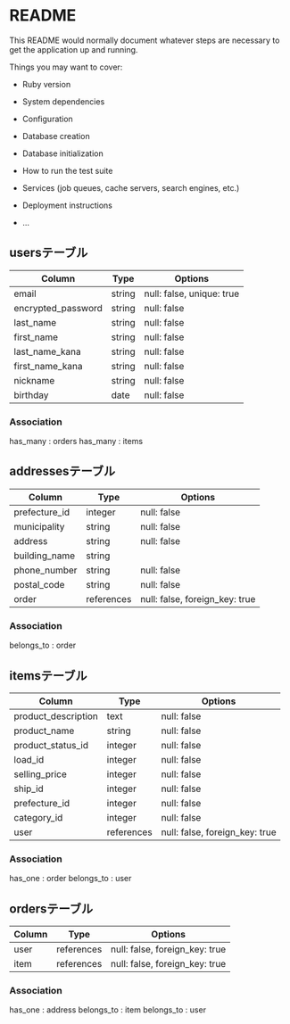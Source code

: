 # README

This README would normally document whatever steps are necessary to get the
application up and running.

Things you may want to cover:

* Ruby version

* System dependencies

* Configuration

* Database creation

* Database initialization

* How to run the test suite

* Services (job queues, cache servers, search engines, etc.)

* Deployment instructions

* ...


## usersテーブル

| Column          | Type    | Options     |
| --------------- | ------- | ----------- |
| email | string | null: false, unique: true |
| encrypted_password | string | null: false |
| last_name       | string    | null: false |
| first_name      | string    | null: false |
| last_name_kana  | string    | null: false |
| first_name_kana | string   | null: false |
| nickname        | string    | null: false |
| birthday        | date    | null: false |

### Association
has_many : orders
has_many : items


 ## addressesテーブル

| Column        | Type          | Options                        |
| ------------- | ------------- | ------------------------------ |
| prefecture_id   | integer          | null: false                    |
| municipality  | string          | null: false                    |
| address       | string          | null: false                    |
| building_name | string        |                     | 
| phone_number  | string       | null: false                    |
| postal_code   | string       | null: false                    |
| order        | references    | null: false, foreign_key: true |

### Association
belongs_to : order


## itemsテーブル


| Column                | Type    | Options     |
| --------------------- | ------- | ----------- |
| product_description   | text    | null: false |
| product_name          | string  | null: false |
| product_status_id       | integer    | null: false |
| load_id              | integer    | null: false |
| selling_price         | integer | null: false |
| ship_id              | integer    | null: false |
| prefecture_id              | integer    | null: false |
| category_id              | integer    | null: false |
| user        | references    | null: false, foreign_key: true |

### Association
has_one : order
belongs_to : user



## ordersテーブル


| Column | Type       | Options                        |
| ------ | ---------- | ------------------------------ |
| user  | references | null: false, foreign_key: true |
| item  | references | null: false, foreign_key: true |


### Association
has_one : address
belongs_to : item
belongs_to : user

